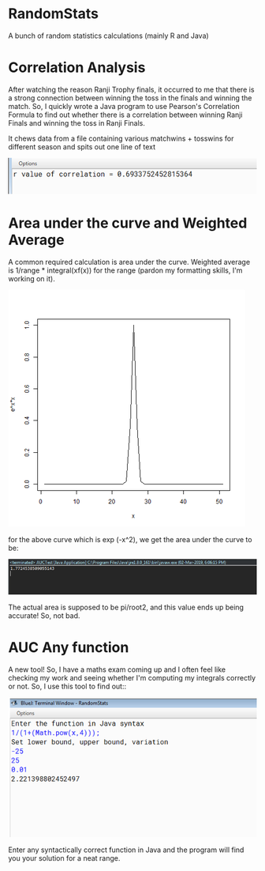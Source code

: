 # RandomStats
A bunch of random statistics calculations (mainly R and Java)

# Correlation Analysis

After watching the reason Ranji Trophy finals, it occurred to me that there is a strong connection between winning the toss in the finals and winning the match. So, I quickly wrote a Java program to use Pearson's Correlation Formula to find out whether there is a correlation between winning Ranji Finals and winning the toss in Ranji Finals.

It chews data from a file containing various matchwins + tosswins for different season and spits out one line of text

![alt text](https://raw.githubusercontent.com/pranay-venkatesh/RandomStats/master/RanjiCorrelationData/rValueScreenshot.png)


# Area under the curve and Weighted Average

A common required calculation is area under the curve. Weighted average is 1/range * integral(xf(x)) for the range (pardon my formatting skills, I'm working on it).

![alt-text](https://raw.githubusercontent.com/pranay-venkatesh/RandomStats/master/AUC/epowx.png)

for the above curve which is exp (-x^2), we get the area under the curve to be:

![alt-text](https://raw.githubusercontent.com/pranay-venkatesh/RandomStats/master/AUC/Output1.png)

The actual area is supposed to be pi/root2, and this value ends up being accurate! So, not bad.

# AUC Any function

A new tool! So, I have a maths exam coming up and I often feel like checking my work and seeing whether I'm computing my integrals correctly or not. So, I use this tool to find out::

![alt-text](https://raw.githubusercontent.com/pranay-venkatesh/RandomStats/master/AUC_Any_Function/Output1.png)

Enter any syntactically correct function in Java and the program will find you your solution for a neat range.
